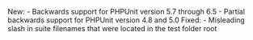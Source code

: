 New:
    - Backwards support for PHPUnit version 5.7 through 6.5
    - Partial backwards support for PHPUnit version 4.8 and 5.0
Fixed:
    - Misleading slash in suite filenames that were located in the test folder root
